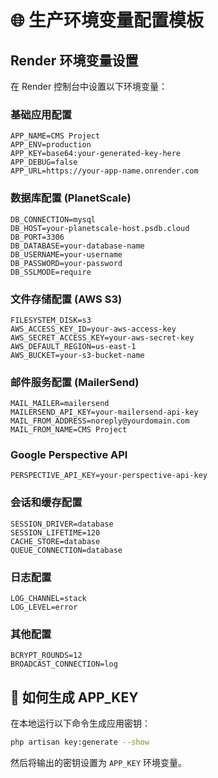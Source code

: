 # 🌐 生产环境变量配置模板

## Render 环境变量设置

在 Render 控制台中设置以下环境变量：

### 基础应用配置
```
APP_NAME=CMS Project
APP_ENV=production
APP_KEY=base64:your-generated-key-here
APP_DEBUG=false
APP_URL=https://your-app-name.onrender.com
```

### 数据库配置 (PlanetScale)
```
DB_CONNECTION=mysql
DB_HOST=your-planetscale-host.psdb.cloud
DB_PORT=3306
DB_DATABASE=your-database-name
DB_USERNAME=your-username
DB_PASSWORD=your-password
DB_SSLMODE=require
```

### 文件存储配置 (AWS S3)
```
FILESYSTEM_DISK=s3
AWS_ACCESS_KEY_ID=your-aws-access-key
AWS_SECRET_ACCESS_KEY=your-aws-secret-key
AWS_DEFAULT_REGION=us-east-1
AWS_BUCKET=your-s3-bucket-name
```

### 邮件服务配置 (MailerSend)
```
MAIL_MAILER=mailersend
MAILERSEND_API_KEY=your-mailersend-api-key
MAIL_FROM_ADDRESS=noreply@yourdomain.com
MAIL_FROM_NAME=CMS Project
```

### Google Perspective API
```
PERSPECTIVE_API_KEY=your-perspective-api-key
```

### 会话和缓存配置
```
SESSION_DRIVER=database
SESSION_LIFETIME=120
CACHE_STORE=database
QUEUE_CONNECTION=database
```

### 日志配置
```
LOG_CHANNEL=stack
LOG_LEVEL=error
```

### 其他配置
```
BCRYPT_ROUNDS=12
BROADCAST_CONNECTION=log
```

## 🔑 如何生成 APP_KEY

在本地运行以下命令生成应用密钥：
```bash
php artisan key:generate --show
```

然后将输出的密钥设置为 `APP_KEY` 环境变量。 